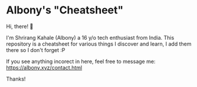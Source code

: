 # Albony's "Cheatsheet" 

Hi, there! 👋

I'm Shrirang Kahale (Albony) a 16 y/o tech enthusiast from India.
This repository is a cheatsheet for various things I discover and learn, I add them there so I don't forget :P

If you see anything incorect in here, feel free to message me: 
https://albony.xyz/contact.html

Thanks! 


